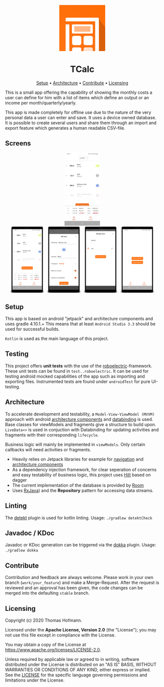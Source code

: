 <div align="center">
<img src="./icon.png" width="150" height="150" />

<h1 align="center">
    TCalc
</h1>

<a href="#setup">Setup</a> •
<a href="#architecture">Architecture</a> •
<a href="#contribute">Contribute</a> •
<a href="#licensing">Licensing</a>

</div>

This is a small app offering the capability of showing the monthly costs a user can define for him with a list of items which define an output or an income per month/quarterly/yearly.


This app is made completely for offline use due to the nature of the very personal data a user can enter and save. It uses a device owned database. It is possible to create several users and share them through an import and export feature which generates a human readable CSV-file.


## Screens

<div align="center">
<img src="img/tcalc.gif" width="23%">
</div>

<div align="center">
<img src="img/tcalc1.png" width="23%">
<img src="img/tcalc2.png" width="23%">
<img src="img/tcalc3.png" width="23%">
<img src="img/tcalc4.png" width="23%">
</div>

## Setup
This app is based on android "jetpack" and architecture components and uses gradle 4.10.1.+
This means that at least `Android Studio 3.3` should be used for successful builds.

`Kotlin` is used as the main language of this project.

## Testing
This project offers **unit tests** with the use of the [roboelectric](http://robolectric.org/)-framework. These unit tests can be found in `test..roboelectric`. It can be used for testing android mocked capabilities of the app such as importing and exporting files. Instrumented tests are found under `androidTest` for pure UI-testing.

## Architecture
To accelerate development and testability, a `Model-View-ViewModel (MVVM)` approach with android [architecture components](https://developer.android.com/jetpack/arch/) and [databinding](https://developer.android.com/topic/libraries/data-binding/) is used. Base classes for viewModels and fragments give a structure to build upon. `LiveData<>` is used in conjuction with Databinding for updating activities and fragments with their corresponding `lifecycle`.

Business logic will mainly be implemented in `viewModels`. Only certain callbacks will need activities or fragments.

- Heavily relies on Jetpack libraries for example for [navigation](https://developer.android.com/jetpack/androidx/releases/navigation) and [architecture components](https://developer.android.com/topic/libraries/architecture)
- As a dependency injection framework, for clear seperation of concerns and easy testability of business logic, this project uses [Hilt](https://dagger.dev/hilt/) based on dagger
- The current implementation of the database is provided by [Room](https://developer.android.com/topic/libraries/architecture/room)
- Uses [RxJava](https://github.com/ReactiveX/RxJava)) and the **Repository** pattern for accessing data streams.

## Linting
The [detekt](https://github.com/arturbosch/detekt) plugin is used for kotlin linting. Usage: `./gradlew detektCheck`

## Javadoc / KDoc
Javadoc or KDoc generation can be triggered via the [dokka](https://github.com/Kotlin/dokka) plugin. Usage: `./gradlew dokka`

## Contribute
Contribution and feedback are always welcome.
Please work in your own branch (`work/your_feature`) and make a Merge-Request. After the request is reviewed and an approval has been given, the code changes can be merged into the defaulting `stable` branch.

## Licensing

Copyright (c) 2020 Thomas Hofmann.

Licensed under the **Apache License, Version 2.0** (the "License"); you may not use this file except in compliance with the License.

You may obtain a copy of the License at https://www.apache.org/licenses/LICENSE-2.0.

Unless required by applicable law or agreed to in writing, software distributed under the License is distributed on an "AS IS" BASIS, WITHOUT WARRANTIES OR CONDITIONS OF ANY KIND, either express or implied. See the [LICENSE](./LICENSE) for the specific language governing permissions and limitations under the License.
